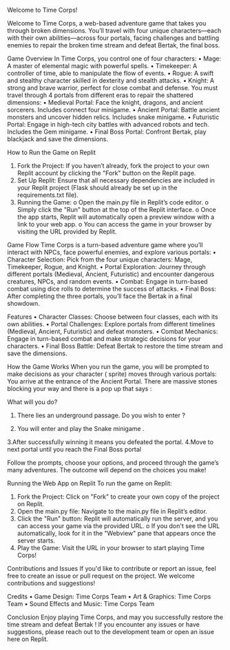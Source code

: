 Welcome to Time Corps!


Welcome to Time Corps, a web-based adventure game that takes you through broken dimensions. You’ll travel with four unique characters—each with their own abilities—across four portals, facing challenges and battling enemies to repair the broken time stream and defeat Bertak, the final boss.

Game Overview
In Time Corps, you control one of four characters:
•	Mage: A master of elemental magic with powerful spells.
•	Timekeeper: A controller of time, able to manipulate the flow of events.
•	Rogue: A swift and stealthy character skilled in dexterity and stealth attacks.
•	Knight: A strong and brave warrior, perfect for close combat and defense.
You must travel through 4 portals from different eras to repair the shattered dimensions:
•	Medieval Portal: Face the knight, dragons, and ancient sorcerers. Includes connect four minigame.
•	Ancient Portal: Battle ancient monsters and uncover hidden relics. Includes snake minigame. 
•	Futuristic Portal: Engage in high-tech city battles with advanced robots and tech. Includes the Gem minigame.
•	Final Boss Portal: Confront Bertak, play blackjack and save the dimensions.

How to Run the Game on Replit
1.	Fork the Project:
If you haven’t already, fork the project to your own Replit account by clicking the "Fork" button on the Replit page.
2.	Set Up Replit:
Ensure that all necessary dependencies are included in your Replit project (Flask should already be set up in the requirements.txt file).
3.	Running the Game:
o	Open the main.py file in Replit’s code editor.
o	Simply click the "Run" button at the top of the Replit interface.
o	Once the app starts, Replit will automatically open a preview window with a link to your web app.
o	You can access the game in your browser by visiting the URL provided by Replit.

Game Flow
Time Corps is a turn-based adventure game where you’ll interact with NPCs, face powerful enemies, and explore various portals:
•	Character Selection: Pick from the four unique characters: Mage, Timekeeper, Rogue, and Knight.
•	Portal Exploration: Journey through different portals (Medieval, Ancient, Futuristic) and encounter dangerous creatures, NPCs, and random events.
•	Combat: Engage in turn-based combat using dice rolls to determine the success of attacks.
•	Final Boss: After completing the three portals, you’ll face the Bertak in a final showdown.

Features
•	Character Classes: Choose between four classes, each with its own abilities.
•	Portal Challenges: Explore portals from different timelines (Medieval, Ancient, Futuristic) and defeat monsters.
•	Combat Mechanics: Engage in turn-based combat and make strategic decisions for your characters.
•	Final Boss Battle: Defeat Bertak to restore the time stream and save the dimensions.

How the Game Works
When you run the game, you will be prompted to make decisions as your character ( sprite) moves through various portals:
You arrive at the entrance of the Ancient Portal. There are massive stones  blocking your way and there is a pop up that says : 

What will you do?

1. There lies an underground passage. Do you wish to enter ?

2. You will enter and play the Snake minigame . 

3.After successfully winning it means you defeated the portal. 
4.Move to next portal until you reach the Final Boss portal 

Follow the prompts, choose your options, and proceed through the game’s many adventures. The outcome will depend on the choices you make!

Running the Web App on Replit
To run the game on Replit:
1.	Fork the Project: Click on "Fork" to create your own copy of the project on Replit.
2.	Open the main.py file: Navigate to the main.py file in Replit’s editor.
3.	Click the "Run" button: Replit will automatically run the server, and you can access your game via the provided URL.
o	If you don't see the URL automatically, look for it in the "Webview" pane that appears once the server starts.
4.	Play the Game: Visit the URL in your browser to start playing Time Corps!

Contributions and Issues
If you'd like to contribute or report an issue, feel free to create an issue or pull request on the project. We welcome contributions and suggestions!

Credits
•	Game Design: Time Corps Team
•	Art & Graphics: Time Corps Team
•	Sound Effects and Music: Time Corps Team

Conclusion
Enjoy playing Time Corps, and may you successfully restore the time stream and defeat Bertak ! If you encounter any issues or have suggestions, please reach out to the development team or open an issue here on Replit.
